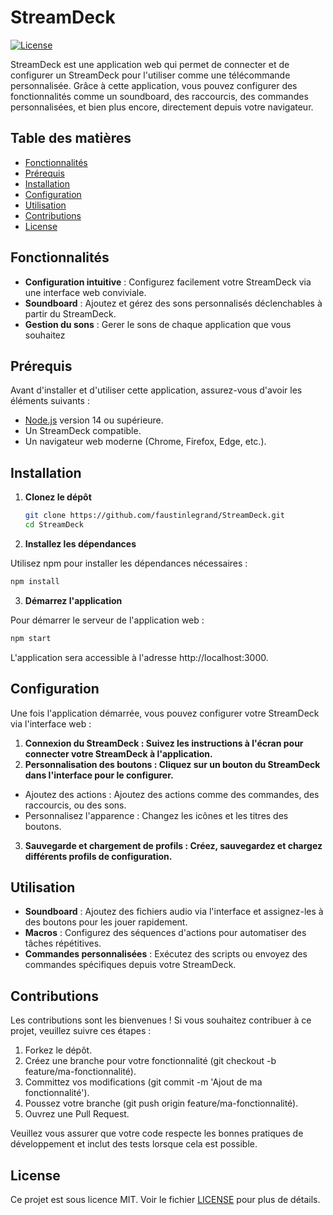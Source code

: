 # StreamDeck

[![License](https://img.shields.io/badge/license-MIT-blue.svg)](LICENSE)

StreamDeck est une application web qui permet de connecter et de configurer un StreamDeck pour l'utiliser comme une télécommande personnalisée. Grâce à cette application, vous pouvez configurer des fonctionnalités comme un soundboard, des raccourcis, des commandes personnalisées, et bien plus encore, directement depuis votre navigateur.

## Table des matières

- [Fonctionnalités](#fonctionnalités)
- [Prérequis](#prérequis)
- [Installation](#installation)
- [Configuration](#configuration)
- [Utilisation](#utilisation)
- [Contributions](#contributions)
- [License](#license)

## Fonctionnalités

- **Configuration intuitive** : Configurez facilement votre StreamDeck via une interface web conviviale.
- **Soundboard** : Ajoutez et gérez des sons personnalisés déclenchables à partir du StreamDeck.
- **Gestion du sons** : Gerer le sons de chaque application que vous souhaitez

## Prérequis

Avant d'installer et d'utiliser cette application, assurez-vous d'avoir les éléments suivants :

- [Node.js](https://nodejs.org/) version 14 ou supérieure.
- Un StreamDeck compatible.
- Un navigateur web moderne (Chrome, Firefox, Edge, etc.).

## Installation

1. **Clonez le dépôt**

   ```bash
   git clone https://github.com/faustinlegrand/StreamDeck.git
   cd StreamDeck
   ```
2. **Installez les dépendances**

  Utilisez npm pour installer les dépendances nécessaires :

  ```bash
  npm install
  ```

3. **Démarrez l'application**

  Pour démarrer le serveur de l'application web :

  ```bash
  npm start
  ```
  
  L'application sera accessible à l'adresse http://localhost:3000.

## Configuration

Une fois l'application démarrée, vous pouvez configurer votre StreamDeck via l'interface web :

1. **Connexion du StreamDeck : Suivez les instructions à l'écran pour connecter votre StreamDeck à l'application.**
2. **Personnalisation des boutons : Cliquez sur un bouton du StreamDeck dans l'interface pour le configurer.**
  - Ajoutez des actions : Ajoutez des actions comme des commandes, des raccourcis, ou des sons.
  - Personnalisez l'apparence : Changez les icônes et les titres des boutons.
3. **Sauvegarde et chargement de profils : Créez, sauvegardez et chargez différents profils de configuration.**

## Utilisation

- **Soundboard** : Ajoutez des fichiers audio via l'interface et assignez-les à des boutons pour les jouer rapidement.
- **Macros** : Configurez des séquences d'actions pour automatiser des tâches répétitives.
- **Commandes personnalisées** : Exécutez des scripts ou envoyez des commandes spécifiques depuis votre StreamDeck.

## Contributions

Les contributions sont les bienvenues ! Si vous souhaitez contribuer à ce projet, veuillez suivre ces étapes :

1. Forkez le dépôt.
2. Créez une branche pour votre fonctionnalité (git checkout -b feature/ma-fonctionnalité).
3. Committez vos modifications (git commit -m 'Ajout de ma fonctionnalité').
4. Poussez votre branche (git push origin feature/ma-fonctionnalité).
5. Ouvrez une Pull Request.
   
Veuillez vous assurer que votre code respecte les bonnes pratiques de développement et inclut des tests lorsque cela est possible.

## License

Ce projet est sous licence MIT. Voir le fichier [LICENSE](https://opensource.org/licenses/MIT) pour plus de détails.
